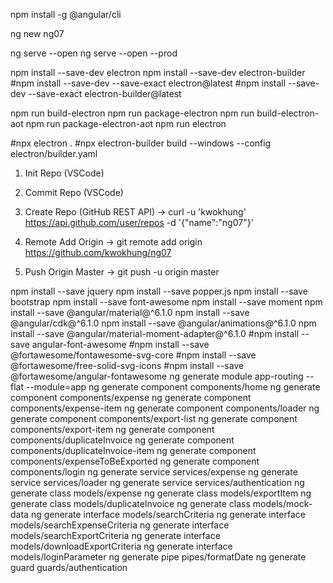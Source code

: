 npm install -g @angular/cli

ng new ng07

ng serve --open
ng serve --open --prod

npm install --save-dev electron
npm install --save-dev electron-builder
#npm install --save-dev --save-exact electron@latest
#npm install --save-dev --save-exact electron-builder@latest

npm run build-electron
npm run package-electron
npm run build-electron-aot
npm run package-electron-aot
npm run electron

#npx electron .
#npx electron-builder build --windows --config electron/builder.yaml

1. Init Repo (VSCode)

2. Commit Repo (VSCode)

3. Create Repo (GitHub REST API)
-> curl -u 'kwokhung' https://api.github.com/user/repos -d '{"name":"ng07"}'

4. Remote Add Origin
-> git remote add origin https://github.com/kwokhung/ng07

5. Push Origin Master
-> git push -u origin master

npm install --save jquery
npm install --save popper.js
npm install --save bootstrap
npm install --save font-awesome
npm install --save moment
npm install --save @angular/material@^6.1.0
npm install --save @angular/cdk@^6.1.0
npm install --save @angular/animations@^6.1.0
npm install --save @angular/material-moment-adapter@^6.1.0
#npm install --save angular-font-awesome
#npm install --save @fortawesome/fontawesome-svg-core
#npm install --save @fortawesome/free-solid-svg-icons
#npm install --save @fortawesome/angular-fontawesome
ng generate module app-routing --flat --module=app
ng generate component components/home
ng generate component components/expense
ng generate component components/expense-item
ng generate component components/loader
ng generate component components/export-list
ng generate component components/export-item
ng generate component components/duplicateInvoice
ng generate component components/duplicateInvoice-item
ng generate component components/expenseToBeExported
ng generate component components/login
ng generate service services/expense
ng generate service services/loader
ng generate service services/authentication
ng generate class models/expense
ng generate class models/exportItem
ng generate class models/duplicateInvoice
ng generate class models/mock-data
ng generate interface models/searchCriteria
ng generate interface models/searchExpenseCriteria
ng generate interface models/searchExportCriteria
ng generate interface models/downloadExportCriteria
ng generate interface models/loginParameter
ng generate pipe pipes/formatDate
ng generate guard guards/authentication